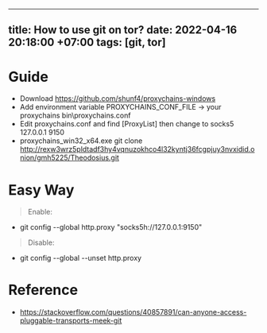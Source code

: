 
---
title: How to use git on tor?
date: 2022-04-16 20:18:00 +07:00
tags: [git, tor]
---

# Guide
- Download https://github.com/shunf4/proxychains-windows
- Add environment variable PROXYCHAINS_CONF_FILE -> your proxychains bin\proxychains.conf
- Edit proxychains.conf and find [ProxyList] then change to socks5 127.0.0.1 9150
- proxychains_win32_x64.exe git clone http://rexw3wrz5pldtadf3hy4vqnuzokhco4l32kyntj36fcgpjuy3nvxidid.onion/gmh5225/Theodosius.git

# Easy Way
> Enable:
- git config --global http.proxy "socks5h://127.0.0.1:9150"
> Disable:
- git config --global --unset http.proxy


# Reference
- https://stackoverflow.com/questions/40857891/can-anyone-access-pluggable-transports-meek-git


